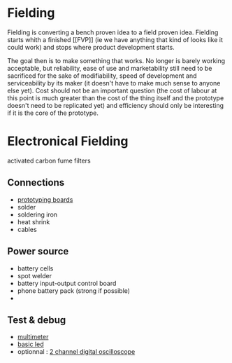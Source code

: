# Fielding


Fielding is converting a bench proven idea to a field proven idea. Fielding starts whith a finished [[FVP]] (ie we have anything that kind of looks like it could work) and stops where product development starts.

The goal then is to make something that works. No longer is barely working acceptable, but reliability, ease of use and marketability still need to be sacrificed for the sake of modifiability, speed of development and serviceability by its maker (it doesn't have to make much sense to anyone else yet).
Cost should not be an important question (the cost of labour at this point is much greater than the cost of the thing itself and the prototype doesn't need to be replicated yet) and efficiency should only be interesting if it is the core of the prototype.

# Electronical Fielding

activated carbon fume filters

## Connections

- [prototyping boards](https://se.farnell.com/en-SE/kemo-electronic/e012/stripboard-fr2-100x100mm/dp/2503759)
- solder
- soldering iron
- heat shrink
- cables

## Power source

- battery cells
- spot welder
- battery input-output control board
- phone battery pack (strong if possible)
- 


## Test & debug

- [multimeter](https://se.farnell.com/en-SE/duratool/d03124/digital-multimeter-auto-10a-600v/dp/3212635 )
- [basic led](https://se.farnell.com/en-SE/pro-signal/psg91918/led-5mm-red-flashing-diffused/dp/4161066)
- optionnal : [2 channel digital oscilloscope](https://se.farnell.com/en-SE/tenma/72-8225a/oscilloscope-2-ch-50mhz-500msps/dp/2499522)

